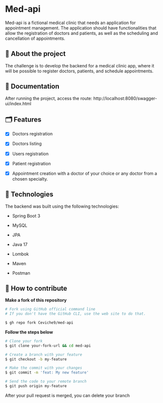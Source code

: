 # Med-api

Med-api is a fictional medical clinic that needs an application for appointment management. The application should have functionalities that allow the registration of doctors and patients, as well as the scheduling and cancellation of appointments.

## 🏦 About the project

The challenge is to develop the backend for a medical clinic app, where it will be possible to register doctors, patients, and schedule appointments.

## 📃 Documentation

After running the project, access the route: http://localhost:8080/swagger-ui/index.html

## 🗂 Features

- [x] Doctors registration

- [x] Doctors listing

- [x] Users registration

- [x] Patient registration

- [x] Appointment creation with a doctor of your choice or any doctor from a chosen specialty.


## 🚀 Technologies

The backend was built using the following technologies:

- Spring Boot 3

- MySQL

- JPA

- Java 17

- Lombok

- Maven

- Postman


## 🤔 How to contribute

**Make a fork of this repository**

```bash
# Fork using GitHub official command line
# If you don't have the GitHub CLI, use the web site to do that.

$ gh repo fork Ceviche9/med-api
```

**Follow the steps below**

```bash
# Clone your fork
$ git clone your-fork-url && cd med-api

# Create a branch with your feature
$ git checkout -b my-feature

# Make the commit with your changes
$ git commit -m 'feat: My new feature'

# Send the code to your remote branch
$ git push origin my-feature
```

After your pull request is merged, you can delete your branch
